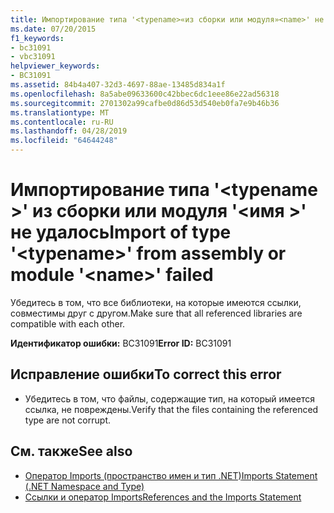 ```yaml
---
title: Импортирование типа '<typename>«из сборки или модуля»<name>' не удалось
ms.date: 07/20/2015
f1_keywords:
- bc31091
- vbc31091
helpviewer_keywords:
- BC31091
ms.assetid: 84b4a407-32d3-4697-88ae-13485d834a1f
ms.openlocfilehash: 8a5abe09633600c42bbec6dc1eee86e22ad56318
ms.sourcegitcommit: 2701302a99cafbe0d86d53d540eb0fa7e9b46b36
ms.translationtype: MT
ms.contentlocale: ru-RU
ms.lasthandoff: 04/28/2019
ms.locfileid: "64644248"
---
```

# <a name="import-of-type-typename-from-assembly-or-module-name-failed"></a><span data-ttu-id="a17b9-102">Импортирование типа '\<typename >' из сборки или модуля '\<имя >' не удалось</span><span class="sxs-lookup"><span data-stu-id="a17b9-102">Import of type '\<typename>' from assembly or module '\<name>' failed</span></span>
<span data-ttu-id="a17b9-103">Убедитесь в том, что все библиотеки, на которые имеются ссылки, совместимы друг с другом.</span><span class="sxs-lookup"><span data-stu-id="a17b9-103">Make sure that all referenced libraries are compatible with each other.</span></span>  
  
 <span data-ttu-id="a17b9-104">**Идентификатор ошибки:** BC31091</span><span class="sxs-lookup"><span data-stu-id="a17b9-104">**Error ID:** BC31091</span></span>  
  
## <a name="to-correct-this-error"></a><span data-ttu-id="a17b9-105">Исправление ошибки</span><span class="sxs-lookup"><span data-stu-id="a17b9-105">To correct this error</span></span>  
  
- <span data-ttu-id="a17b9-106">Убедитесь в том, что файлы, содержащие тип, на который имеется ссылка, не повреждены.</span><span class="sxs-lookup"><span data-stu-id="a17b9-106">Verify that the files containing the referenced type are not corrupt.</span></span>  
  
## <a name="see-also"></a><span data-ttu-id="a17b9-107">См. также</span><span class="sxs-lookup"><span data-stu-id="a17b9-107">See also</span></span>

- [<span data-ttu-id="a17b9-108">Оператор Imports (пространство имен и тип .NET)</span><span class="sxs-lookup"><span data-stu-id="a17b9-108">Imports Statement (.NET Namespace and Type)</span></span>](../../visual-basic/language-reference/statements/imports-statement-net-namespace-and-type.md)
- [<span data-ttu-id="a17b9-109">Ссылки и оператор Imports</span><span class="sxs-lookup"><span data-stu-id="a17b9-109">References and the Imports Statement</span></span>](../../visual-basic/programming-guide/program-structure/references-and-the-imports-statement.md)
